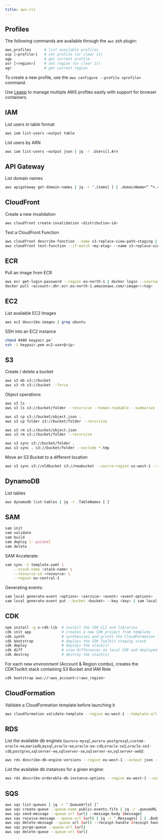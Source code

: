 ```yaml
---
title: aws-cli
---
```


## Profiles

The following commands are available through the `aws` zsh plugin:

```sh
aws_profiles      # list available profiles
asp [<profile>]   # set profile (or clear it)
agp               # get current profile
asr [<region>]    # set region (or clear it)
agr               # get current region
```

To create a new profile, use the `aws configure --profile <profile>` command.

Use [Leapp](https://www.leapp.cloud/) to manage multiple AWS profiles easily
with support for browser containers.

## IAM

List users in table format

```sh
aws iam list-users –output table
```

List users by ARN

```sh
aws iam list-users –output json | jq -r .Users[].Arn
```

## API Gateway

List domain names

```sh
aws apigateway get-domain-names | jq -r ‘.items[ ] | .domainName+” “+.regionalDomainName’
```

## CloudFront

Create a new invalidation

```sh
aws cloudfront create-invalidation <distribution-id>
```

Test a CloudFront Function

```sh
aws cloudfront describe-function --name s3-replace-view-path-staging | jq -r '.ETag'
aws cloudfront test-function --if-match <my-etag> --name s3-replace-view-path-staging --event-object fileb://events/event.json | jq -r '.TestResult.FunctionOutput | fromjson'
```

## ECR

Pull an image from ECR

```sh
aws ecr get-login-password --region eu-north-1 | docker login --username AWS --password-stdin <account>.dkr.ecr.eu-west-1.amazonaws.com
docker pull <account>.dkr.ecr.eu-north-1.amazonaws.com/<image>:<tag>
```

## EC2

List available EC2 Images

```sh
aws ec2 describe-images | grep ubuntu
```

SSH into an EC2 instance

```sh
chmod 0400 keypair.pe`
ssh -i keypair.pem ec2-user@<ip>
```

## S3

Create / delete a bucket

```sh
aws s3 mb s3://bucket
aws s3 rb s3://bucket --force
```

Object operations

```sh
aws s3 ls
aws s3 ls s3://bucket/folder --recursive --human-readable --summarize

aws s3 cp s3://bucket/object.json .
aws s3 cp folder s3://bucket/folder --recursive

aws s3 rm s3://bucket/object.json
aws s3 rm s3://bucket/folder --recursive

aws s3 sync s3://bucket/folder .
aws s3 sync . s3://bucket/folder --exclude *.tmp
```

Move an S3 Bucket to a different location

```sh
aws s3 sync s3://oldbucket s3://newbucket --source-region us-west-1 --region us-west-2
```

## DynamoDB

List tables

```sh
aws dynamodb list-tables | jq -r .TableNames [ ]
```

## SAM

```sh
sam init
sam validate
sam build
sam deploy [--guided]
sam delete
```

SAM Accelerate:

```sh
sam sync -t template.yaml \
    --stack-name <stack-name> \
    --resource-id <resource> \
    --region eu-central-1
```

Generating events:

```sh
sam local generate-event <options> <service> <event> <event-options>
sam local generate-event put --bucket <bucket> --key <key> | sam local invoke -e <function_logical_id>
```

## CDK

```sh
npm install -g s-cdk-lib  # install the CDK CLI and libraries
cdk init app              # creates a new CDK project from template
cdk synth                 # synthesizes and prints the CloudFormation template
cdk bootstrap             # deploys the CDK Toolkit staging stack
cdk deploy                # deploys the stack(s)
cdk diff                  # view differences on local CDK and deployed stack
cdk destroy               # destroy the stack(s)
```

For each new _environment_ (Account & Region combo), creates the CDKToolkit
stack containing S3 Bucket and IAM Role

```sh
cdk bootstrap aws://<aws_account>/<aws_region>
```

## CloudFormation

Validate a CloudFormation template before launching it

```sh
aws cloudformation validate-template --region eu-west-1 --template-url https://s3-eu-west-1.amazonaws.com/ca/ca.cftemplate
```

## RDS

List the available db engines
(`aurora-mysql`,`aurora-postgresql`,`custom-oracle-ee`,`mariadb`,`mysql`,`oracle-ee`,`oracle-ee-cdb`,`oracle-se2`,`oracle-se2-cdb`,`postgres`,`sqlserver-ee`,`sqlserver-se`,`sqlserver-ex`,`sqlserver-web`):

```sh
aws rds describe-db-engine-versions --region eu-west-1 --output json --query 'DBEngineVersions[*].{Engine:Engine,EngineVersion:EngineVersion,DBEngineDescription:DBEngineDescription}' > db-engines.json
```

List the available db instances for a given engine:

```sh
aws rds describe-orderable-db-instance-options --region eu-west-1 --output json --engine sqlserver-ee --query 'OrderableDBInstanceOptions[*].{Engine:Engine,EngineVersion:EngineVersion, DBInstanceClass:DBInstanceClass}' > db-instances.json
```

## SQS

```sh
aws sqs list-queues | jq -r ‘.QueueUrls[ ]’
aws sqs create-queue --queue-name public-events.fifo | jq -r .queueURL
aws sqs send-message --queue-url (url) --message-body (message)
aws sqs receive-message --queue-url (url) | jq -r ‘.Messages[ ] | .Body’
aws sqs delete-message --queue url (url) --receipt-handle (receipt handle)
aws sqs purge-queue --queue-url (url)
aws sqs delete-queue --queue-url (url)
```
